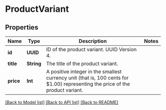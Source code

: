 # ProductVariant

## Properties
Name | Type | Description | Notes
------------ | ------------- | ------------- | -------------
**id** | **UUID** | ID of the product variant. UUID Version 4. | 
**title** | **String** | The title of the product variant. | 
**price** | **Int** | A positive integer in the smallest currency unit (that is, 100 cents for $1.00) representing the price of the product variant. | 

[[Back to Model list]](../README.md#documentation-for-models) [[Back to API list]](../README.md#documentation-for-api-endpoints) [[Back to README]](../README.md)


